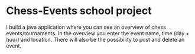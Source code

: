 # Chess-Events school project
I build a java application where you can see an overview of chess events/tournaments. In the overview you enter the event name,
time (day + hour) and location. There will also be the possibility to post and delete an event.
